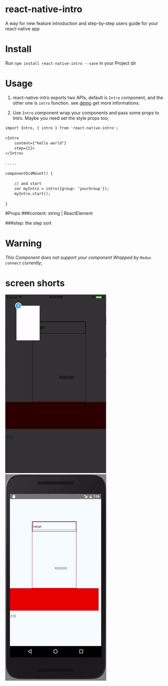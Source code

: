 # react-native-intro
A way for new  feature introduction and step-by-step users guide for your react-native app

# Install
Run ```npm install react-native-intro --save``` in your Project dir

# Usage

1. react-native-intro exports two APIs, default is ```Intro``` component, and the other one is ```intro``` function. see [demo](./demo/) get more informations.

2. Use ```Intro``` component wrap your components and pass some props to Intro. Maybe you need set the style props too;

```
import Intro, { intro } from 'react-native-intro';

<Intro
    content={"hello world"}
    step={1}>
</Intro>

.....

componentDidMount() {

    // and start
    var myIntro = intro({group: 'yourGroup'});
    myIntro.start();

}

```

#Props
###content: string | ReactElement

###step: the step sort

# Warning
 *This Component does not support your component Wrapped by `Redux connect` currently;*

# screen shorts

![ios screen shoot](./demo/ios.gif)
![android screen shoot](./demo/android.gif)

